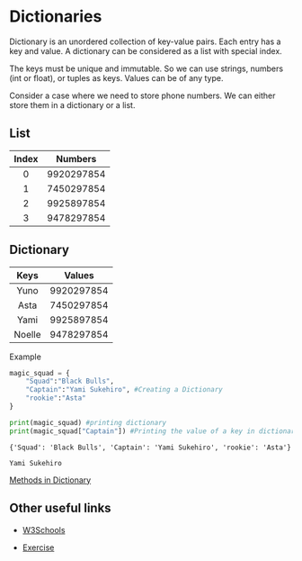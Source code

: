 # Dictionaries
Dictionary is an unordered collection of key-value pairs. Each entry has a key and value. A dictionary can be considered as a list with special index.

The keys must be unique and immutable. So we can use strings, numbers (int or float), or tuples as keys. Values can be of any type.

Consider a case where we need to store phone numbers. We can either store them in a dictionary or a list.

## List

|Index | Numbers|          
|:------:|-----------|
|0|9920297854|
|1|7450297854|
|2|9925897854|
|3|9478297854|

## Dictionary

|Keys | Values|          
|:------:|-----------|
|Yuno|9920297854|
|Asta|7450297854|
|Yami|9925897854|
|Noelle|9478297854|

Example
```python
magic_squad = {
    "Squad":"Black Bulls",
    "Captain":"Yami Sukehiro", #Creating a Dictionary
    "rookie":"Asta"
}

print(magic_squad) #printing dictionary
print(magic_squad["Captain"]) #Printing the value of a key in dictionary
```
```
{'Squad': 'Black Bulls', 'Captain': 'Yami Sukehiro', 'rookie': 'Asta'}

Yami Sukehiro
```

 [Methods in Dictionary](https://www.w3schools.com/python/python_dictionaries_methods.asp)

## Other useful links
- [W3Schools](https://www.w3schools.com/python/python_dictionaries.asp)

- [Exercise](https://www.geeksforgeeks.org/python-dictionary-exercise/)